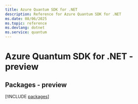 ```yaml
---
title: Azure Quantum SDK for .NET
description: Reference for Azure Quantum SDK for .NET
ms.date: 08/06/2025
ms.topic: reference
ms.devlang: dotnet
ms.service: quantum
---
```

# Azure Quantum SDK for .NET - preview
## Packages - preview
[!INCLUDE [packages](quantum-index.md)]